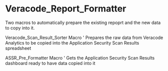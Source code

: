 # Veracode_Report_Formatter
Two macros to automatically prepare the existing repoprt and the new data to copy into it.

Veracode_Scan_Result_Sorter Macro
' Prepares the raw data from Veracode Analytics to be copied into the Application Security Scan Results spreadsheet

ASSR_Pre_Formatter Macro
' Gets the Application Security Scan Results dashboard ready to have data copied into it
